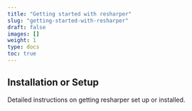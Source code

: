 ```yaml
---
title: "Getting started with resharper"
slug: "getting-started-with-resharper"
draft: false
images: []
weight: 1
type: docs
toc: true
---
```


## Installation or Setup
Detailed instructions on getting resharper set up or installed.

